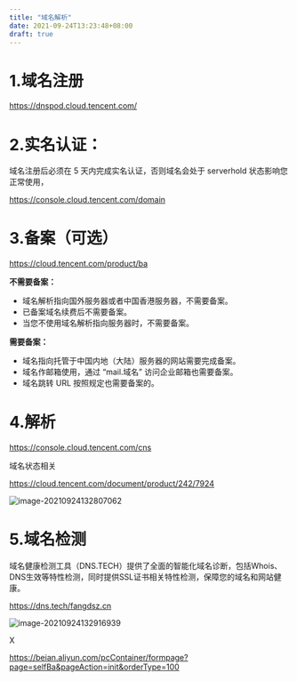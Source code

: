 ```yaml
---
title: "域名解析"
date: 2021-09-24T13:23:48+08:00
draft: true
---
```






# 1.域名注册

https://dnspod.cloud.tencent.com/

# 2.**实名认证**：

域名注册后必须在 5 天内完成实名认证，否则域名会处于 serverhold 状态影响您正常使用，

https://console.cloud.tencent.com/domain

# 3.备案（可选）

https://cloud.tencent.com/product/ba

**不需要备案：**

- 域名解析指向国外服务器或者中国香港服务器，不需要备案。
- 已备案域名续费后不需要备案。
- 当您不使用域名解析指向服务器时，不需要备案。

**需要备案：**

- 域名指向托管于中国内地（大陆）服务器的网站需要完成备案。
- 域名作邮箱使用，通过 “mail.域名” 访问企业邮箱也需要备案。
- 域名跳转 URL 按照规定也需要备案的。

# 4.解析

https://console.cloud.tencent.com/cns

域名状态相关

https://cloud.tencent.com/document/product/242/7924



![image-20210924132807062](https://luckly007.oss-cn-beijing.aliyuncs.com/image/image-20210924132807062.png)

# 5.域名检测

域名健康检测工具（DNS.TECH）提供了全面的智能化域名诊断，包括Whois、DNS生效等特性检测，同时提供SSL证书相关特性检测，保障您的域名和网站健康。

https://dns.tech/fangdsz.cn

![image-20210924132916939](https://luckly007.oss-cn-beijing.aliyuncs.com/image/image-20210924132916939.png)

X



https://beian.aliyun.com/pcContainer/formpage?page=selfBa&pageAction=init&orderType=100





